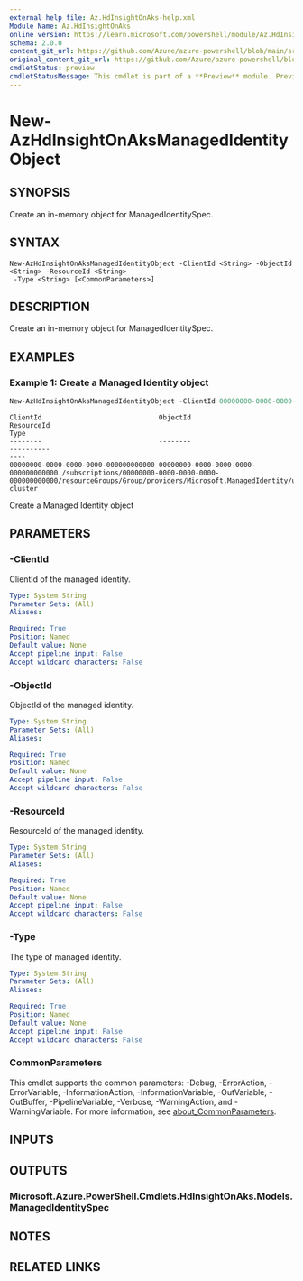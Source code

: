 ```yaml
---
external help file: Az.HdInsightOnAks-help.xml
Module Name: Az.HdInsightOnAks
online version: https://learn.microsoft.com/powershell/module/Az.HdInsightOnAks/new-azhdinsightonaksmanagedidentityobject
schema: 2.0.0
content_git_url: https://github.com/Azure/azure-powershell/blob/main/src/HdInsightOnAks/HdInsightOnAks/help/New-AzHdInsightOnAksManagedIdentityObject.md
original_content_git_url: https://github.com/Azure/azure-powershell/blob/main/src/HdInsightOnAks/HdInsightOnAks/help/New-AzHdInsightOnAksManagedIdentityObject.md
cmdletStatus: preview
cmdletStatusMessage: This cmdlet is part of a **Preview** module. Preview versions aren't recommended for use in production environments. For more information, see https://aka.ms/azps-refstatus.
---
```


# New-AzHdInsightOnAksManagedIdentityObject

## SYNOPSIS
Create an in-memory object for ManagedIdentitySpec.

## SYNTAX

```
New-AzHdInsightOnAksManagedIdentityObject -ClientId <String> -ObjectId <String> -ResourceId <String>
 -Type <String> [<CommonParameters>]
```

## DESCRIPTION
Create an in-memory object for ManagedIdentitySpec.

## EXAMPLES

### Example 1: Create a Managed Identity object
```powershell
New-AzHdInsightOnAksManagedIdentityObject -ClientId 00000000-0000-0000-0000-000000000000 -ObjectId 00000000-0000-0000-0000-000000000000 -ResourceId /subscriptions/00000000-0000-0000-0000-000000000000/resourceGroups/Group/providers/Microsoft.ManagedIdentity/userAssignedIdentities/msi -Type cluster
```

```output
ClientId                             ObjectId                             ResourceId                                                                                                                              Type
--------                             --------                             ----------                                                                                                                              ----
00000000-0000-0000-0000-000000000000 00000000-0000-0000-0000-000000000000 /subscriptions/00000000-0000-0000-0000-000000000000/resourceGroups/Group/providers/Microsoft.ManagedIdentity/userAssignedIdentities/msi cluster
```

Create a Managed Identity object

## PARAMETERS

### -ClientId
ClientId of the managed identity.

```yaml
Type: System.String
Parameter Sets: (All)
Aliases:

Required: True
Position: Named
Default value: None
Accept pipeline input: False
Accept wildcard characters: False
```

### -ObjectId
ObjectId of the managed identity.

```yaml
Type: System.String
Parameter Sets: (All)
Aliases:

Required: True
Position: Named
Default value: None
Accept pipeline input: False
Accept wildcard characters: False
```

### -ResourceId
ResourceId of the managed identity.

```yaml
Type: System.String
Parameter Sets: (All)
Aliases:

Required: True
Position: Named
Default value: None
Accept pipeline input: False
Accept wildcard characters: False
```

### -Type
The type of managed identity.

```yaml
Type: System.String
Parameter Sets: (All)
Aliases:

Required: True
Position: Named
Default value: None
Accept pipeline input: False
Accept wildcard characters: False
```

### CommonParameters
This cmdlet supports the common parameters: -Debug, -ErrorAction, -ErrorVariable, -InformationAction, -InformationVariable, -OutVariable, -OutBuffer, -PipelineVariable, -Verbose, -WarningAction, and -WarningVariable. For more information, see [about_CommonParameters](http://go.microsoft.com/fwlink/?LinkID=113216).

## INPUTS

## OUTPUTS

### Microsoft.Azure.PowerShell.Cmdlets.HdInsightOnAks.Models.ManagedIdentitySpec

## NOTES

## RELATED LINKS
